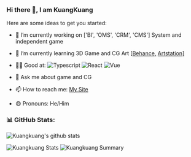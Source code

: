 ### Hi there 👋, I am KuangKuang


<!-- **eric183/eric183** is a ✨ _special_ ✨ repository because its `README.md` (this file) appears on your GitHub profile. -->

Here are some ideas to get you started:

- 🔭 I’m currently working on ['BI', 'OMS', 'CRM', 'CMS'] System  and independent game
- 🌱 I’m currently learning 3D Game and CG Art  [[Behance\,](https://www.behance.net/kuangeric) [Artstation\]](https://www.artstation.com/kk297466058)
- 🦸🏽 Good at: 
  ![Typescript](https://img.shields.io/badge/TypeScript-007ACC?style=for-the-badge&logo=typescript&logoColor=white)
  ![React](https://img.shields.io/badge/React-20232A?style=for-the-badge&logo=react&logoColor=61DAFB)
  ![Vue](https://img.shields.io/badge/Vue.js-35495E?style=for-the-badge&logo=vue.js&logoColor=4FC08D)

- 💬 Ask me about game and CG
- 📫 How to reach me: [My Site](https://net.happylandle.club)
- 😄 Pronouns: He/Him
<!-- - ⚡ Fun fact: ... -->

### 📊 GitHub Stats:
![Kuangkuang's github stats](https://github-readme-stats.vercel.app/api?username=eric183&theme=radical&show_icons=true&count_private=true)

![Kuangkuang Stats](https://github-profile-summary-cards.vercel.app/api/cards/repos-per-language?username=eric183&theme=monokai)
![Kuangkuang Summary](https://github-profile-summary-cards.vercel.app/api/cards/profile-details?username=eric183&theme=monokai)
<!-- ![Kuangkuang Stats](https://github-profile-summary-cards.vercel.app/api/cards/most-commit-language?username=eric183&theme=solarized_dark) -->


<!--
  <hr>
  <p align="center">
    <i>Let's connect and chat! Open to anyone on Earth under the Sun and Moon.</i>
    <p align="center">
        <a href="https://twitter.com/imdhruv_28" alt="Twitter"><img src="https://github.com/imdhruv99/imdhruv99/blob/master/readme/twitter.png"></a>
        <a href="https://www.linkedin.com/in/dhruv-prajapati-151b88176/" alt="Linkedin"><img src="https://github.com/imdhruv99/imdhruv99/blob/master/readme/linkedin.png"></a>
        <a href="https://www.instagram.com/imdhruv_28" alt="Instagram"><img src="https://github.com/imdhruv99/imdhruv99/blob/master/readme/insta.png"></a>
        <a href="https://www.behance.net/dhruvprajapati1" alt="Behance"><img src="https://github.com/imdhruv99/imdhruv99/blob/master/readme/behance.png"></a>
        <a href="https://dribbble.com/DHRUV_PRAJAPATI" alt="Dribble"><img src="https://github.com/imdhruv99/imdhruv99/blob/master/readme/dribbble.png"></a>
        <a href="https://www.facebook.com/dhruv.prajapati.2899/" alt="Facebook"><img src="https://github.com/imdhruv99/imdhruv99/blob/master/readme/facebook.png"></a>
        <a href="https://github.com/imdhruv99" alt="GitHub"><img src="https://github.com/imdhruv99/imdhruv99/blob/master/readme/github.png"></a>
        <a href="https://dev.to/imdhruv99" alt="Dev"><img src="https://github.com/imdhruv99/imdhruv99/blob/master/readme/dev.png"></a>
        <a href="https://medium.com/@dpdhruvprajapati" alt="Medium"><img src="https://github.com/imdhruv99/imdhruv99/blob/master/readme/medium.png"></a>
    </p>  
  </p>
-->

